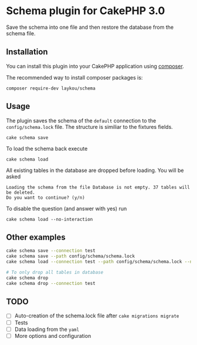 # Schema plugin for CakePHP 3.0

Save the schema into one file and then restore the database from the schema file.

## Installation

You can install this plugin into your CakePHP application using [composer](http://getcomposer.org).

The recommended way to install composer packages is:

```
composer require-dev laykou/schema
```

## Usage

The plugin saves the schema of the `default` connection to the `config/schema.lock` file. The structure is similiar to the fixtures fields.

```
cake schema save
```

To load the schema back execute

```
cake schema load
```

All existing tables in the database are dropped before loading. You will be asked

```
Loading the schema from the file Database is not empty. 37 tables will be deleted.
Do you want to continue? (y/n)
```

To disable the question (and answer with yes) run 

```
cake schema load --no-interaction
```

## Other examples
```bash
cake schema save --connection test
cake schema save --path config/schema/schema.lock
cake schema load --connection test --path config/schema/schema.lock --no-interaction

# To only drop all tables in database
cake schema drop
cake schema drop --connection test
```

## TODO
 
- [ ] Auto-creation of the schema.lock file after `cake migrations migrate`
- [ ] Tests
- [ ] Data loading from the `yaml`
- [ ] More options and configuration